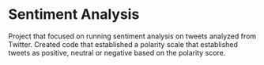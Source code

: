 
# Sentiment Analysis    

Project that focused on running sentiment analysis on tweets analyzed from Twitter. Created code that established a polarity scale that established tweets as positive, neutral or negative based on the polarity score.